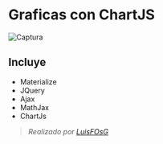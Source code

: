 # Graficas con ChartJS
![Captura](https://github.com/LuisFOsG/Estadistica-Trabajo/blob/master/src/wallpaper.png)

## Incluye
- Materialize
- JQuery
- Ajax
- MathJax
- ChartJs

> *Realizado por* *[LuisFOsG][1]*

[1]: https://github.com/LuisFOsG

